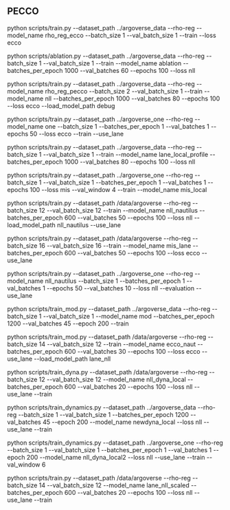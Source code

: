 ## PECCO
python scripts/train.py --dataset_path ../argoverse_data --rho-reg --model_name rho_reg_ecco --batch_size 1 --val_batch_size 1 --train --loss ecco

python scripts/ablation.py --dataset_path ../argoverse_data --rho-reg --batch_size 1 --val_batch_size 1 --train --model_name ablation --batches_per_epoch 1000 --val_batches 60 --epochs 100 --loss nll

python scripts/train.py --dataset_path ../argoverse_data --rho-reg --model_name rho_reg_pecco --batch_size 2 --val_batch_size 1 --train --model_name nll --batches_per_epoch 1000 --val_batches 80 --epochs 100 --loss ecco --load_model_path debug

python scripts/train.py --dataset_path ../argoverse_one --rho-reg --model_name one --batch_size 1  --batches_per_epoch 1 --val_batches 1 --epochs 50 --loss ecco --train --use_lane

python scripts/train.py --dataset_path ../argoverse_data --rho-reg --batch_size 1 --val_batch_size 1 --train --model_name lane_local_profile --batches_per_epoch 1000 --val_batches 80 --epochs 100 --loss nll 

python scripts/train.py --dataset_path ../argoverse_one --rho-reg --batch_size 1 --val_batch_size 1  --batches_per_epoch 1 --val_batches 1 --epochs 100 --loss mis --val_window 4 --train --model_name mis_local

python scripts/train.py --dataset_path /data/argoverse --rho-reg --batch_size 12 --val_batch_size 12 --train --model_name nll_nautilus --batches_per_epoch 600 --val_batches 50 --epochs 100 --loss nll --load_model_path nll_nautilus --use_lane

python scripts/train.py --dataset_path /data/argoverse --rho-reg --batch_size 16 --val_batch_size 16 --train --model_name mis_lane --batches_per_epoch 600 --val_batches 50 --epochs 100 --loss ecco --use_lane

python scripts/train.py --dataset_path ../argoverse_one --rho-reg --model_name nll_nautilus --batch_size 1  --batches_per_epoch 1 --val_batches 1 --epochs 50 --val_batches 10  --loss nll --evaluation --use_lane


python scripts/train_mod.py --dataset_path ../argoverse_data --rho-reg --batch_size 1 --val_batch_size 1 --model_name mod --batches_per_epoch 1200 --val_batches 45 --epoch 200 --train


 python scripts/train_mod.py --dataset_path /data/argoverse --rho-reg --batch_size 14 --val_batch_size 12 --train --model_name ecco_naut --batches_per_epoch 600 --val_batches 30 --epochs 100 --loss ecco --use_lane --load_model_path lane_nll

 python scripts/train_dyna.py --dataset_path /data/argoverse --rho-reg --batch_size 12 --val_batch_size 12 --model_name nll_dyna_local --batches_per_epoch 600 --val_batches 20 --epochs 100 --loss nll --use_lane --train 


python scripts/train_dynamics.py --dataset_path ../argoverse_data --rho-reg --batch_size 1 --val_batch_size 1 --batches_per_epoch 1200 --val_batches 45 --epoch 200 --model_name newdyna_local --loss nll --use_lane --train 

python scripts/train_dynamics.py --dataset_path ../argoverse_one --rho-reg --batch_size 1 --val_batch_size 1 --batches_per_epoch 1 --val_batches 1 --epoch 200 --model_name nll_dyna_local2 --loss nll --use_lane --train --val_window 6


python scripts/train.py --dataset_path /data/argoverse --rho-reg --batch_size 14 --val_batch_size 12 --model_name lane_nll_scaled --batches_per_epoch 600 --val_batches 20 --epochs 100  --loss nll --use_lane --train 

